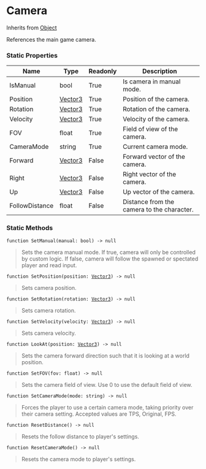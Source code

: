 # Camera
Inherits from [Object](../objects/Object.md)

References the main game camera.

### Static Properties
|Name|Type|Readonly|Description|
|---|---|---|---|
|IsManual|bool|True|Is camera in manual mode.|
|Position|[Vector3](../objects/Vector3.md)|True|Position of the camera.|
|Rotation|[Vector3](../objects/Vector3.md)|True|Rotation of the camera.|
|Velocity|[Vector3](../objects/Vector3.md)|True|Velocity of the camera.|
|FOV|float|True|Field of view of the camera.|
|CameraMode|string|True|Current camera mode.|
|Forward|[Vector3](../objects/Vector3.md)|False|Forward vector of the camera.|
|Right|[Vector3](../objects/Vector3.md)|False|Right vector of the camera.|
|Up|[Vector3](../objects/Vector3.md)|False|Up vector of the camera.|
|FollowDistance|float|False|Distance from the camera to the character.|


### Static Methods
<pre class="language-typescript"><code class="lang-typescript">function SetManual(manual: bool) -> null</code></pre>
> Sets the camera manual mode. If true, camera will only be controlled by custom logic. If false, camera will follow the spawned or spectated player and read input.

<pre class="language-typescript"><code class="lang-typescript">function SetPosition(position: <a data-footnote-ref href="#user-content-fn-36">Vector3</a>) -> null</code></pre>
> Sets camera position.

<pre class="language-typescript"><code class="lang-typescript">function SetRotation(rotation: <a data-footnote-ref href="#user-content-fn-36">Vector3</a>) -> null</code></pre>
> Sets camera rotation.

<pre class="language-typescript"><code class="lang-typescript">function SetVelocity(velocity: <a data-footnote-ref href="#user-content-fn-36">Vector3</a>) -> null</code></pre>
> Sets camera velocity.

<pre class="language-typescript"><code class="lang-typescript">function LookAt(position: <a data-footnote-ref href="#user-content-fn-36">Vector3</a>) -> null</code></pre>
> Sets the camera forward direction such that it is looking at a world position.

<pre class="language-typescript"><code class="lang-typescript">function SetFOV(fov: float) -> null</code></pre>
> Sets the camera field of view. Use 0 to use the default field of view.

<pre class="language-typescript"><code class="lang-typescript">function SetCameraMode(mode: string) -> null</code></pre>
> Forces the player to use a certain camera mode, taking priority over their camera setting. Accepted values are TPS, Original, FPS.

<pre class="language-typescript"><code class="lang-typescript">function ResetDistance() -> null</code></pre>
> Resets the follow distance to player's settings.

<pre class="language-typescript"><code class="lang-typescript">function ResetCameraMode() -> null</code></pre>
> Resets the camera mode to player's settings.


[^0]: [Camera](../static/Camera.md)
[^1]: [Character](../objects/Character.md)
[^2]: [Collider](../objects/Collider.md)
[^3]: [Collision](../objects/Collision.md)
[^4]: [Color](../objects/Color.md)
[^5]: [Convert](../static/Convert.md)
[^6]: [Cutscene](../static/Cutscene.md)
[^7]: [Dict](../objects/Dict.md)
[^8]: [Game](../static/Game.md)
[^9]: [Human](../objects/Human.md)
[^10]: [Input](../static/Input.md)
[^11]: [Json](../static/Json.md)
[^12]: [LineCastHitResult](../objects/LineCastHitResult.md)
[^13]: [LineRenderer](../objects/LineRenderer.md)
[^14]: [List](../objects/List.md)
[^15]: [Map](../static/Map.md)
[^16]: [MapObject](../objects/MapObject.md)
[^17]: [MapTargetable](../objects/MapTargetable.md)
[^18]: [Math](../static/Math.md)
[^19]: [Network](../static/Network.md)
[^20]: [NetworkView](../objects/NetworkView.md)
[^21]: [PersistentData](../static/PersistentData.md)
[^22]: [Physics](../static/Physics.md)
[^23]: [Player](../objects/Player.md)
[^24]: [Quaternion](../objects/Quaternion.md)
[^25]: [Random](../objects/Random.md)
[^26]: [Range](../objects/Range.md)
[^27]: [RoomData](../static/RoomData.md)
[^28]: [Set](../objects/Set.md)
[^29]: [Shifter](../objects/Shifter.md)
[^30]: [String](../static/String.md)
[^31]: [Time](../static/Time.md)
[^32]: [Titan](../objects/Titan.md)
[^33]: [Transform](../objects/Transform.md)
[^34]: [UI](../static/UI.md)
[^35]: [Vector2](../objects/Vector2.md)
[^36]: [Vector3](../objects/Vector3.md)
[^37]: [Object](../objects/Object.md)
[^38]: [Component](../objects/Component.md)
